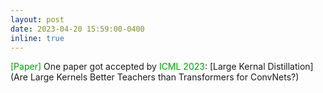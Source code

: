 ```yaml
---
layout: post
date: 2023-04-20 15:59:00-0400
inline: true
---
```


<font color=009f06>[Paper]</font> One paper got accepted by <font color=009f06>ICML 2023</font>: [Large Kernal Distillation](Are Large Kernels Better Teachers than Transformers for ConvNets?)

